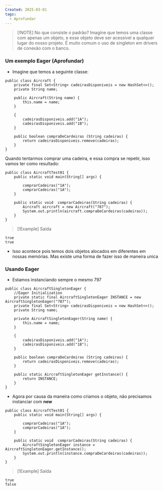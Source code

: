 ```yaml
---
Created: 2025-03-01
tags:
  - Aprofundar
---
```


> [!NOTE] No que consiste o padrão?
> Imagine que temos uma classe com apenas um objeto, e esse objeto deve ser acessível a qualquer lugar do nosso projeto. É muito comum o uso de singleton em drivers de conexão com o banco.

### Um exemplo Eager (Aprofundar)

- Imagine que temos a seguinte classe:

```
public class Aircraft {  
    private final Set<String> cadeirasDisponiveis = new HashSet<>();  
    private String name;  
  
    public Aircraft(String name) {  
        this.name = name;  
    }  
  
    {  
        cadeirasDisponiveis.add("1A");  
        cadeirasDisponiveis.add("1B");  
    }  
  
    public boolean compraDeCardeiras (String cadeiras) {  
        return cadeirasDisponiveis.remove(cadeiras);  
    }  
}
```

Quando tentarmos comprar uma cadeira, e essa compra se repetir, isso vamos ter como resultado:

```
public class AircraftTest01 {  
    public static void main(String[] args) {  
  
        comprarCadeiras("1A");  
        comprarCadeiras("1A");  
    }  
  
    public static void  comprarCadeiras(String cadeiras) {  
        Aircraft aircraft = new Aircraft("787");  
        System.out.println(aircraft.compraDeCardeiras(cadeiras));  
    }  
}
```


> [!Example] Saída
```
true
true
```

- Isso acontece pois temos dois objetos alocados em diferentes em nossas memórias. Mas existe uma forma de fazer isso de maneira unica 

### Usando Eager 

- Estamos instanciando sempre o mesmo 797
```
public class AircraftSingletonEager {  
    //Eager Initialization  
    private static final AircraftSingletonEager INSTANCE = new AircraftSingletonEager("787");  
    private final Set<String> cadeirasDisponiveis = new HashSet<>();  
    private String name;  
  
    private AircraftSingletonEager(String name) {  
        this.name = name;  
    }  
  
    {  
        cadeirasDisponiveis.add("1A");  
        cadeirasDisponiveis.add("1B");  
    }  
  
    public boolean compraDeCardeiras (String cadeiras) {  
        return cadeirasDisponiveis.remove(cadeiras);  
    }  
  
    public static AircraftSingletonEager getInstance() {  
        return INSTANCE;  
    }  
}
```

- Agora por causa da maneira como criamos o objeto, não precisamos instanciar com **new**
```
public class AircraftTest01 {  
    public static void main(String[] args) {  
  
        comprarCadeiras("1A");  
        comprarCadeiras("1A");  
    }  
  
    public static void  comprarCadeiras(String cadeiras) {  
        AircraftSingletonEager instance = AircraftSingletonEager.getInstance();  
        System.out.println(instance.compraDeCardeiras(cadeiras));  
    }  
}
```

> [!Example] Saída
```
true
false
```
